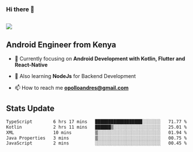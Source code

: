 ### Hi there 👋
<h2 align="left"><img src="https://readme-typing-svg.herokuapp.com?color='blue'&lines=I'm+Andrew+Opollo😊;Welcome+to+my+Github😜"> </h2>

## Android Engineer from Kenya


- 🌱 Currently focusing on **Android Development with Kotlin, Flutter and React-Native**

- 🔭 Also learning **NodeJs** for Backend Development

- 📫 How to reach me **opolloandres@gmail.com**


## Stats Update
<!--START_SECTION:waka-->

```txt
TypeScript        6 hrs 17 mins   ██████████████████░░░░░░░   71.77 %
Kotlin            2 hrs 11 mins   ██████▒░░░░░░░░░░░░░░░░░░   25.01 %
XML               10 mins         ▒░░░░░░░░░░░░░░░░░░░░░░░░   01.94 %
Java Properties   3 mins          ▒░░░░░░░░░░░░░░░░░░░░░░░░   00.75 %
JavaScript        2 mins          ░░░░░░░░░░░░░░░░░░░░░░░░░   00.45 %
```

<!--END_SECTION:waka-->



